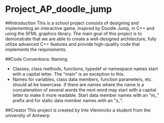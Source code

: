 # Project_AP_doodle_jump

##Introduction
This is a school project consists of designing and implementing an interactive game, inspired by Doodle Jump, in C++ and using the SFML graphics library. The main goal of this project is to demonstrate that we are able to create a well-designed architecture, fully utilize advanced C++ features and provide high-quality code that implements the requirements.

##Code Conventions: Naming
- Classes, class methods, functions, typedef or namespace names start with a capital letter. The "main" is an exception to this.
- Names for variables, class data members, function parameters, etc. should all be lowercase. If there are names where the name is a concatenation of several words the next word may start with a capital letter to make it more readable. Start data member names with an "m_" prefix and for static data member names with an "s_".

##Creator
This project is created by Inte Vleminckx a student from the university of Antwerp

